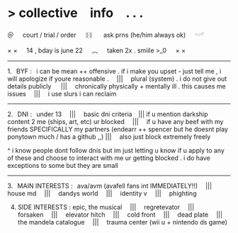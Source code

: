 # **\> collective info . . .**

＠⠀⠀court / trial / order⠀⠀ᛝᛝ⠀⠀ ask prns (he/him always ok)⠀⠀𓎟𓍢

× ×⠀⠀14 , bday is june 22⠀⠀︵⠀⠀taken 2x . smiile >_0⠀⠀× ×

***

1.⠀BYF :⠀i can be mean ++ offensive . if i make you upset - just tell me , i will apologize if youre reasonable .  |||  plural (system) . i do not give out details publicly
  |||  chronically physically + mentally ill . this causes me issues  |||  i use slurs i can reclaim

***

2.⠀DNI :⠀under 13  |||  basic dni criteria ||| if u mention darkship content 2 me (ships, art, etc) ur blocked  |||  if u have any beef with my friends SPECIFICALLY my partners (endearr ++ spencer but he doesnt play ponytown much / has a github ,,) |||  also just block extremely freely

^ i know people dont follow dnis but im just letting u know if u apply to any of these and choose to interact with me ur getting blocked . i do have exceptions to some but they are small

***

3.⠀MAIN INTERESTS :⠀ava/avm (avafell fans int IMMEDIATELY!!)  |||  house md  |||  dandys world  |||  identity v  |||  phighting

4. SIDE INTERESTS : epic, the musical  |||  regretevator  |||  forsaken  |||  elevator hitch  |||  cold front  |||  dead plate  |||  the mandela catalogue  |||  trauma center (wii u + nintendo ds game)
